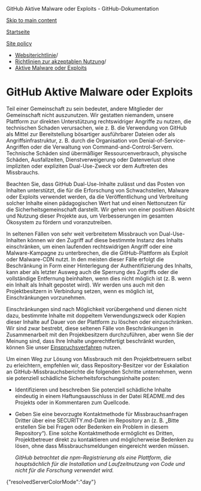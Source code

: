 GitHub Aktive Malware oder Exploits - GitHub-Dokumentation

[Skip to main content](#main-content)

[Startseite](/de)

[Site policy](/de/site-policy)

* [Websiterichtlinie](/de/site-policy)/
* [Richtlinien zur akzeptablen Nutzung](/de/site-policy/acceptable-use-policies)/
* [Aktive Malware oder Exploits](/de/site-policy/acceptable-use-policies/github-active-malware-or-exploits)

GitHub Aktive Malware oder Exploits
==========

Teil einer Gemeinschaft zu sein bedeutet, andere Mitglieder der Gemeinschaft nicht auszunutzen. Wir gestatten niemandem, unsere Plattform zur direkten Unterstützung rechtswidriger Angriffe zu nutzen, die technischen Schaden verursachen, wie z. B. die Verwendung von GitHub als Mittel zur Bereitstellung bösartiger ausführbarer Dateien oder als Angriffsinfrastruktur, z. B. durch die Organisation von Denial-of-Service-Angriffen oder die Verwaltung von Command-and-Control-Servern. Technische Schäden sind übermäßiger Ressourcenverbrauch, physische Schäden, Ausfallzeiten, Dienstverweigerung oder Datenverlust ohne impliziten oder expliziten Dual-Use-Zweck vor dem Auftreten des Missbrauchs.

Beachten Sie, dass GitHub Dual-Use-Inhalte zulässt und das Posten von Inhalten unterstützt, die für die Erforschung von Schwachstellen, Malware oder Exploits verwendet werden, da die Veröffentlichung und Verbreitung solcher Inhalte einen pädagogischen Wert hat und einen Nettonutzen für die Sicherheitsgemeinschaft darstellt. Wir gehen von einer positiven Absicht und Nutzung dieser Projekte aus, um Verbesserungen im gesamten Ökosystem zu fördern und voranzutreiben.

In seltenen Fällen von sehr weit verbreitetem Missbrauch von Dual-Use-Inhalten können wir den Zugriff auf diese bestimmte Instanz des Inhalts einschränken, um einen laufenden rechtswidrigen Angriff oder eine Malware-Kampagne zu unterbrechen, die die GitHub-Plattform als Exploit oder Malware-CDN nutzt. In den meisten dieser Fälle erfolgt die Beschränkung in Form einer Hinterlegung der Authentifizierung des Inhalts, kann aber als letzter Ausweg auch die Sperrung des Zugriffs oder die vollständige Entfernung beinhalten, wenn dies nicht möglich ist (z. B. wenn ein Inhalt als Inhalt gepostet wird). Wir werden uns auch mit den Projektbesitzern in Verbindung setzen, wenn es möglich ist, Einschränkungen vorzunehmen.

Einschränkungen sind nach Möglichkeit vorübergehend und dienen nicht dazu, bestimmte Inhalte mit doppeltem Verwendungszweck oder Kopien dieser Inhalte auf Dauer von der Plattform zu löschen oder einzuschränken. Wir sind zwar bestrebt, diese seltenen Fälle von Beschränkungen in Zusammenarbeit mit den Projekbesitzern durchzuführen, aber wenn Sie der Meinung sind, dass Ihre Inhalte ungerechtfertigt beschränkt wurden, können Sie unser [Einspruchsverfahren](/de/site-policy/acceptable-use-policies/github-appeal-and-reinstatement) nutzen.

Um einen Weg zur Lösung von Missbrauch mit den Projektbetreuern selbst zu erleichtern, empfehlen wir, dass Repository-Besitzer vor der Eskalation an GitHub-Missbrauchsberichte die folgenden Schritte unternehmen, wenn sie potenziell schädliche Sicherheitsforschungsinhalte posten:

* Identifizieren und beschreiben Sie potenziell schädliche Inhalte eindeutig in einem Haftungsausschluss in der Datei README.md des Projekts oder in Kommentaren zum Quellcode.

* Geben Sie eine bevorzugte Kontaktmethode für Missbrauchsanfragen Dritter über eine SECURITY.md-Datei im Repository an (z. B. „Bitte erstellen Sie bei Fragen oder Bedenken ein Problem in diesem Repository“). Eine solche Kontaktmethode ermöglicht es Dritten, Projektbetreuer direkt zu kontaktieren und möglicherweise Bedenken zu lösen, ohne dass Missbrauchsmeldungen eingereicht werden müssen.

  *GitHub betrachtet die npm-Registrierung als eine Plattform, die hauptsächlich für die Installation und Laufzeitnutzung von Code und nicht für die Forschung verwendet wird.*

{"resolvedServerColorMode":"day"}
